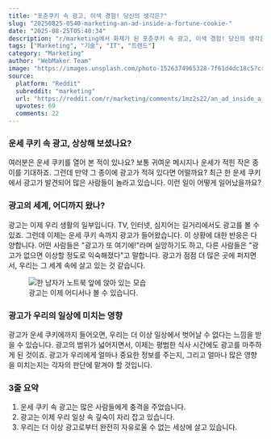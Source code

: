 ```yaml
---
title: "포춘쿠키 속 광고, 이색 경험! 당신의 생각은?"
slug: "20250825-0540-marketing-an-ad-inside-a-fortune-cookie-"
date: "2025-08-25T05:40:34"
description: "r/marketing에서 화제가 된 포춘쿠키 속 광고, 이색 경험! 당신의 생각은?에 대한 깊이 있는 분석과 인사이트"
tags: ["Marketing", "기술", "IT", "트렌드"]
category: "Marketing"
author: "WebMaker Team"
image: "https://images.unsplash.com/photo-1526374965328-7f61d4dc18c5?crop=entropy&cs=tinysrgb&fit=max&fm=jpg&ixid=M3w3OTU0NDF8MHwxfHNlYXJjaHw5fHx0ZWNobm9sb2d5fGVufDF8MHx8fDE3NTYwNjgwMjJ8MA&ixlib=rb-4.1.0&q=80&w=1080"
source:
  platform: "Reddit"
  subreddit: "marketing"
  url: "https://reddit.com/r/marketing/comments/1mz2s22/an_ad_inside_a_fortune_cookie_never_in_my_life/"
  upvotes: 69
  comments: 22
---
```


### 운세 쿠키 속 광고, 상상해 보셨나요?

여러분은 운세 쿠키를 열어 본 적이 있나요? 보통 귀여운 메시지나 운세가 적힌 작은 종이를 기대하죠. 그런데 만약 그 종이에 광고가 적혀 있다면 어떨까요? 최근 한 운세 쿠키에서 광고가 발견되어 많은 사람들이 놀라고 있습니다. 이런 일이 어떻게 일어났을까요?

### 광고의 세계, 어디까지 왔나?

광고는 이제 우리 생활의 일부입니다. TV, 인터넷, 심지어는 길거리에서도 광고를 볼 수 있죠. 그런데 이제는 운세 쿠키 속까지 광고가 들어왔습니다. 이 상황에 대한 반응은 다양합니다. 어떤 사람들은 "광고가 또 여기에!"라며 실망하기도 하고, 다른 사람들은 "광고가 없으면 이상할 정도로 익숙해졌다"고 말합니다. 광고가 점점 더 많은 곳에 퍼지면서, 우리는 그 세계 속에 살고 있는 것 같습니다.

<figure>
  <img src="https://images.unsplash.com/photo-1664575600796-ffa828c5cb6e?crop=entropy&cs=tinysrgb&fit=max&fm=jpg&ixid=M3w3OTU0NDF8MHwxfHNlYXJjaHwyMnx8YnVzaW5lc3N8ZW58MXwwfHx8MTc1NTk4MzU0OXww&ixlib=rb-4.1.0&q=80&w=1080" alt="한 남자가 노트북 앞에 앉아 있는 모습">
  <figcaption>광고는 이제 어디서나 볼 수 있습니다.</figcaption>
</figure>

### 광고가 우리의 일상에 미치는 영향

광고가 운세 쿠키에까지 들어오면, 우리는 더 이상 일상에서 벗어날 수 없다는 느낌을 받을 수 있습니다. 광고의 범위가 넓어지면서, 이제는 평범한 식사 시간에도 광고를 마주하게 된 것이죠. 광고가 우리에게 얼마나 중요한 정보를 주는지, 그리고 얼마나 많은 영향을 미치는지는 각자의 판단에 맡겨야 할 것입니다.

### 3줄 요약

1. 운세 쿠키 속 광고는 많은 사람들에게 충격을 주었습니다.
2. 광고는 이제 우리 일상 속 깊숙이 자리 잡고 있습니다.
3. 우리는 더 이상 광고로부터 완전히 자유로울 수 없는 세상에 살고 있습니다.